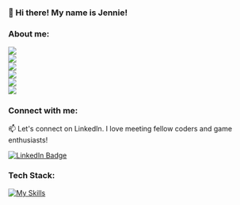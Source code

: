 ### 👋 Hi there! My name is Jennie!

### About me:
<div>
  <div>
    <img src="https://img.shields.io/badge/working%20on-my%20portfolio-brightgreen" />
  </div>
  <div>
    <img src="https://img.shields.io/badge/learning-three.js%20and%20python-blue" />
  </div>
  <div>
    <img src="https://img.shields.io/badge/listening%20to-a%20lot%20of%20keshi-blueviolet" />
  </div>
  <div>
    <img src="https://img.shields.io/badge/slowly%20playing-roots%20of%20pacha%20by%20soda%20den-9cf" />
  </div>
   <div>
    <img src="https://img.shields.io/badge/reading-fourth%20wing%20by%20rebecca%20yarros-9cf" />
  </div>
  <div>
    <img src="https://img.shields.io/badge/loves-boba%20and%20fried%20chicken-yellowgreen" />
  </div>
</div>

### Connect with me:
📫 Let's connect on LinkedIn. I love meeting fellow coders and game enthusiasts!
<div>
  <a href="https://www.linkedin.com/in/sonjennie/">
    <img src="https://img.shields.io/badge/LinkedIn-blue?style=for-the-badge&logo=linkedin&logoColor=white" alt="LinkedIn Badge"/>
  </a>
</div>

### Tech Stack:
[![My Skills](https://skillicons.dev/icons?i=js,html,css,react,redux,postgres,sequelize,express,nodejs,webpack,materialui,styledcomponents,tailwind,threejs,figma,git,github,postman,vscode&perline=10)](https://skillicons.dev)

<!--
**jnnsn/jnnsn** is a ✨ _special_ ✨ repository because its `README.md` (this file) appears on your GitHub profile.

Here are some ideas to get you started:

- 🔭 I’m currently working on ...
- 🌱 I’m currently learning ...
- 👯 I’m looking to collaborate on ...
- 🤔 I’m looking for help with ...
- 💬 Ask me about ...
- 📫 How to reach me: ...
- 😄 Pronouns: she/her
- ⚡ Fun fact: ...
- 🔭 I’m currently working on my portfolio, creating a showcase of my skills and projects.
- 🌱 Eagerly learning and experimenting with three.js. The 3D world is fascinating!
- 💬 Got a cozy game you love? Tell me about it! I'm always looking for new ones to try.
- 🎮 Currently playing Roots of Pacha by Soda Den.
- ⚡ Fun lie: I love spice! The spicier the food, the better. Bring on the heat! (Just kidding, I'm only ok with gallon of milk near me!)

Top Language
[![Top Langs](https://github-readme-stats.vercel.app/api/top-langs/?username=jnnsn&layout=compact&theme=vision-friendly-dark)](https://github.com/anuraghazra/github-readme-stats)

Profile View
<img src="https://komarev.com/ghpvc/?username=jnnsn&style=flat-square&color=blue" alt=""/>

<div>
  <img src="https://github.com/devicons/devicon/blob/master/icons/javascript/javascript-original.svg" title="JavaScript" alt="JavaScript" width="40" height="40"/>&nbsp;
  <img src="https://github.com/devicons/devicon/blob/master/icons/react/react-original-wordmark.svg" title="React" alt="React" width="40" height="40"/>&nbsp;
  <img src="https://github.com/devicons/devicon/blob/master/icons/redux/redux-original.svg" title="Redux" alt="Redux " width="40" height="40"/>&nbsp;
  <img src="https://github.com/devicons/devicon/blob/master/icons/materialui/materialui-original.svg" title="Material UI" alt="Material UI" width="40" height="40"/>&nbsp;
  <img src="https://github.com/devicons/devicon/blob/master/icons/css3/css3-plain-wordmark.svg"  title="CSS3" alt="CSS" width="40" height="40"/>&nbsp;
  <img src="https://github.com/devicons/devicon/blob/master/icons/html5/html5-original.svg" title="HTML5" alt="HTML" width="40" height="40"/>&nbsp;
  <img src="https://github.com/devicons/devicon/blob/master/icons/nodejs/nodejs-original-wordmark.svg" title="NodeJS" alt="NodeJS" width="40" height="40"/>&nbsp;
  <img src="https://github.com/devicons/devicon/blob/master/icons/git/git-original-wordmark.svg" title="Git" **alt="Git" width="40" height="40"/>
</div> 

-->

